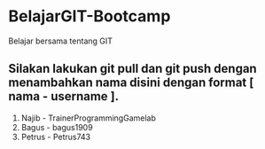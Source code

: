 # BelajarGIT-Bootcamp

Belajar bersama tentang GIT

## Silakan lakukan git pull dan git push dengan menambahkan nama disini dengan format [ nama - username ].

1. Najib - TrainerProgrammingGamelab
2. Bagus - bagus1909
3. Petrus - Petrus743
